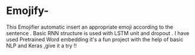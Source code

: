 # Emojify-
This Emojifier automatic insert an appropriate emoji according to the sentence . 
Basic RNN structure is used with LSTM unit and dropout . I have used Pretrained Word embedding it's a fun project with the help of basic NLP and Keras ,give it a try !! 
